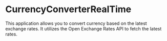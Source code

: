 # CurrencyConverterRealTime
This application allows you to convert currency based on the latest exchange rates. It utilizes the Open Exchange Rates API to fetch the latest rates.
